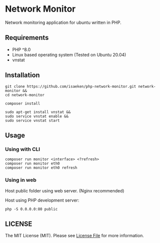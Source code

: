 # Network Monitor

Network monitoring application for ubuntu written in PHP.

## Requirements

- PHP ^8.0
- Linux based operating system (Tested on Ubuntu 20.04)
- vnstat

## Installation

````shell
git clone https://github.com/isaeken/php-network-monitor.git network-monitor &&
cd network-monitor
````

````shell
composer install
````

````shell
sudo apt-get install vnstat &&
sudo service vnstat enable &&
sudo service vnstat start
````

## Usage

### Using with CLI

````shell
composer run monitor <interface> <?refresh>
composer run monitor eth0
composer run monitor eth0 refresh
````

### Using in web

Host public folder using web server. (Nginx recommended)

Host using PHP development server:

````shell
php -S 0.0.0.0:80 public
````

## LICENSE

The MIT License (MIT). Please see [License File](LICENSE.md) for more information.

